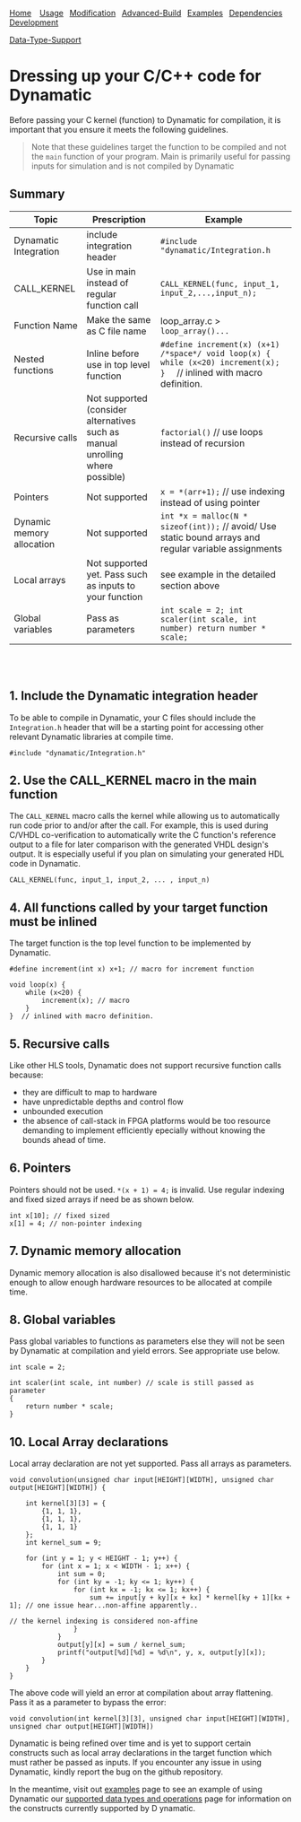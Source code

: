 [Home](../../README.md) <span>&ensp;</span> [Usage](Usage.md)<span>&ensp;</span> [Modification](AdvancedUsage.md)<span>&ensp;</span> [Advanced-Build](AdvancedBuild.md) <span>&ensp;</span>[Examples](Examples.md) <span>&ensp;</span>[Dependencies](Dependencies.md) <span>&ensp;</span>[Development](WorkInProgress.md)

[Data-Type-Support](DataTypeSupport.md)
# Dressing up your C/C++ code for Dynamatic
Before passing your C kernel (function) to Dynamatic for compilation, it is important that you ensure it meets the following guidelines.

> Note that these guidelines target the function to be compiled and not the `main` function of your program. Main is primarily useful for passing inputs for simulation and is not compiled by Dynamatic

## Summary
|Topic|Prescription|Example
|---|----|---|
|Dynamatic  Integration| include integration header| `#include "dynamatic/Integration.h`
| CALL_KERNEL | Use in main instead of regular function call| ```CALL_KERNEL(func, input_1, input_2,...,input_n);```
|Function Name|Make the same as C file name|loop_array.c > ```loop_array()...```|
|Nested functions| Inline before use in top level function| ```#define increment(x) (x+1)  /*space*/ void loop(x) { while (x<20) increment(x); }  ``` // inlined with macro definition. 
|Recursive calls|Not supported (consider alternatives such as manual unrolling where possible)|```factorial()``` // use loops instead of recursion
|Pointers| Not supported| ```x = *(arr+1);``` // use indexing instead of using pointer
|Dynamic memory allocation| Not supported | ```int *x = malloc(N * sizeof(int));``` // avoid/ Use static bound arrays and regular variable assignments
|Local arrays| Not supported yet. Pass such as inputs to your function| see example in the detailed section above
|Global variables| Pass as parameters|```int scale = 2; int scaler(int scale, int number) return number * scale;```|

<br/>
<br/>

## **1. Include the Dynamatic integration header**

To be able to compile in Dynamatic, your C files should include the `Integration.h` header that will be a starting point for accessing other relevant Dynamatic libraries at compile time.
```
#include "dynamatic/Integration.h"
```
## **2. Use the CALL_KERNEL macro in the main function**

The `CALL_KERNEL` macro calls the kernel while allowing us to automatically run code prior to and/or after the call. For example, this is used during C/VHDL co-verification to automatically write the C function's reference output to a file for later comparison with the generated VHDL design's output. It is especially useful if you plan on simulating your generated HDL code in Dynamatic.
```
CALL_KERNEL(func, input_1, input_2, ... , input_n)
```

## **4. All functions called by your target function must be inlined**

The target function is the top level function to be implemented by Dynamatic. 
```
#define increment(int x) x+1; // macro for increment function

void loop(x) {
    while (x<20) {
        increment(x); // macro
    }
}  // inlined with macro definition.
```
## **5. Recursive calls**  
Like other HLS tools, Dynamatic does not support recursive function calls because:
- they are difficult to map to hardware
- have unpredictable depths and control flow
- unbounded execution
- the absence of call-stack in FPGA platforms would be too resource demanding to implement efficiently epecially without knowing the bounds ahead of time.  

## **6. Pointers**  

Pointers should not be used.  `*(x + 1) = 4;` is invalid. Use regular indexing and fixed sized arrays if need be as shown below.
```
int x[10]; // fixed sized
x[1] = 4; // non-pointer indexing
```
## **7. Dynamic memory allocation**
Dynamic memory allocation is also disallowed because it's not deterministic enough to allow enough hardware resources to be allocated at compile time.
<br/>

## **8. Global variables**
Pass global variables to functions as parameters else they will not be seen by Dynamatic at compilation and yield errors. See appropriate use below.

```
int scale = 2; 

int scaler(int scale, int number) // scale is still passed as parameter
{ 
    return number * scale;
}
```

## **10. Local Array declarations**
Local array declaration are not yet supported. Pass all arrays as parameters.

```
void convolution(unsigned char input[HEIGHT][WIDTH], unsigned char output[HEIGHT][WIDTH]) {
    
    int kernel[3][3] = {
        {1, 1, 1},
        {1, 1, 1},
        {1, 1, 1}
    };
    int kernel_sum = 9;

    for (int y = 1; y < HEIGHT - 1; y++) {
        for (int x = 1; x < WIDTH - 1; x++) {
            int sum = 0;
            for (int ky = -1; ky <= 1; ky++) {
                for (int kx = -1; kx <= 1; kx++) {
                    sum += input[y + ky][x + kx] * kernel[ky + 1][kx + 1]; // one issue hear...non-affine apparently..
                                                                        // the kernel indexing is considered non-affine
                }
            }
            output[y][x] = sum / kernel_sum;
            printf("output[%d][%d] = %d\n", y, x, output[y][x]);
        }
    }
}
```
The above code will yield an error at compilation about array flattening. Pass it as a parameter to bypass the error:

```
void convolution(int kernel[3][3], unsigned char input[HEIGHT][WIDTH], unsigned char output[HEIGHT][WIDTH])
```


Dynamatic is being refined over time and is yet to support certain constructs such as local array declarations in the target function which must rather be passed as inputs. If you encounter any issue in using Dynamatic, kindly report the bug on the github repository.

In the meantime, visit out [examples](Examples.md) page to see an example of using Dynamatic our [supported data types and operations](DataTypeSupport.md) page for information on the constructs currently supported by D    ynamatic.